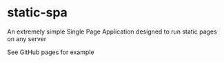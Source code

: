 # static-spa
An extremely simple Single Page Application designed to run static pages on any server

See GitHub pages for example
